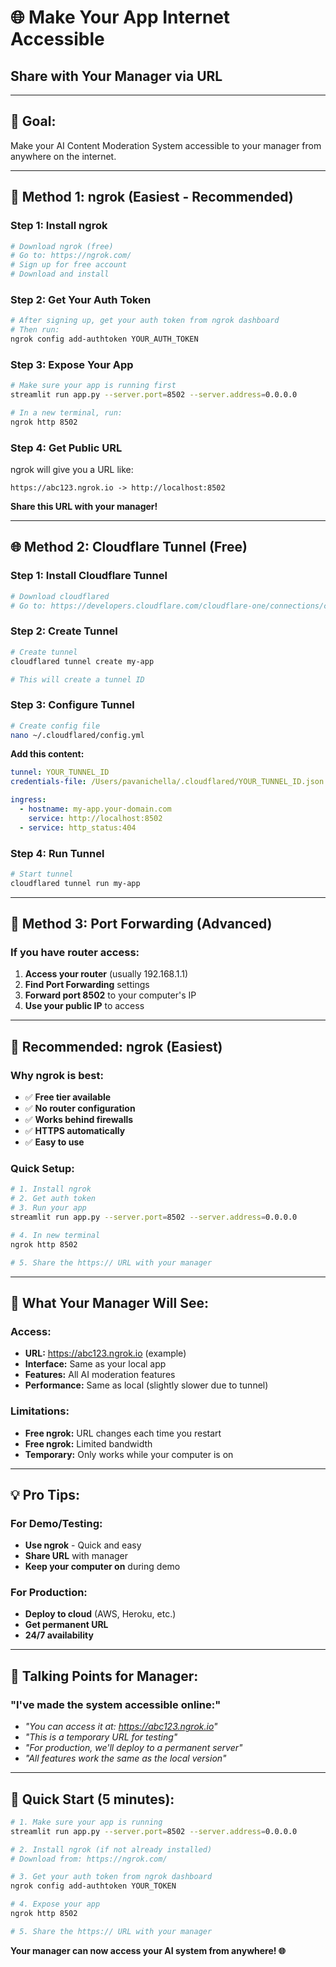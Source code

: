 # 🌐 Make Your App Internet Accessible
## Share with Your Manager via URL

---

## 🎯 **Goal:**
Make your AI Content Moderation System accessible to your manager from anywhere on the internet.

---

## 🚀 **Method 1: ngrok (Easiest - Recommended)**

### **Step 1: Install ngrok**
```bash
# Download ngrok (free)
# Go to: https://ngrok.com/
# Sign up for free account
# Download and install
```

### **Step 2: Get Your Auth Token**
```bash
# After signing up, get your auth token from ngrok dashboard
# Then run:
ngrok config add-authtoken YOUR_AUTH_TOKEN
```

### **Step 3: Expose Your App**
```bash
# Make sure your app is running first
streamlit run app.py --server.port=8502 --server.address=0.0.0.0

# In a new terminal, run:
ngrok http 8502
```

### **Step 4: Get Public URL**
ngrok will give you a URL like:
```
https://abc123.ngrok.io -> http://localhost:8502
```

**Share this URL with your manager!**

---

## 🌐 **Method 2: Cloudflare Tunnel (Free)**

### **Step 1: Install Cloudflare Tunnel**
```bash
# Download cloudflared
# Go to: https://developers.cloudflare.com/cloudflare-one/connections/connect-apps/install-and-setup/installation/
```

### **Step 2: Create Tunnel**
```bash
# Create tunnel
cloudflared tunnel create my-app

# This will create a tunnel ID
```

### **Step 3: Configure Tunnel**
```bash
# Create config file
nano ~/.cloudflared/config.yml
```

**Add this content:**
```yaml
tunnel: YOUR_TUNNEL_ID
credentials-file: /Users/pavanichella/.cloudflared/YOUR_TUNNEL_ID.json

ingress:
  - hostname: my-app.your-domain.com
    service: http://localhost:8502
  - service: http_status:404
```

### **Step 4: Run Tunnel**
```bash
# Start tunnel
cloudflared tunnel run my-app
```

---

## 🔧 **Method 3: Port Forwarding (Advanced)**

### **If you have router access:**
1. **Access your router** (usually 192.168.1.1)
2. **Find Port Forwarding** settings
3. **Forward port 8502** to your computer's IP
4. **Use your public IP** to access

---

## 🎯 **Recommended: ngrok (Easiest)**

### **Why ngrok is best:**
- ✅ **Free tier available**
- ✅ **No router configuration**
- ✅ **Works behind firewalls**
- ✅ **HTTPS automatically**
- ✅ **Easy to use**

### **Quick Setup:**
```bash
# 1. Install ngrok
# 2. Get auth token
# 3. Run your app
streamlit run app.py --server.port=8502 --server.address=0.0.0.0

# 4. In new terminal
ngrok http 8502

# 5. Share the https:// URL with your manager
```

---

## 📱 **What Your Manager Will See:**

### **Access:**
- **URL:** https://abc123.ngrok.io (example)
- **Interface:** Same as your local app
- **Features:** All AI moderation features
- **Performance:** Same as local (slightly slower due to tunnel)

### **Limitations:**
- **Free ngrok:** URL changes each time you restart
- **Free ngrok:** Limited bandwidth
- **Temporary:** Only works while your computer is on

---

## 💡 **Pro Tips:**

### **For Demo/Testing:**
- **Use ngrok** - Quick and easy
- **Share URL** with manager
- **Keep your computer on** during demo

### **For Production:**
- **Deploy to cloud** (AWS, Heroku, etc.)
- **Get permanent URL**
- **24/7 availability**

---

## 🎤 **Talking Points for Manager:**

### **"I've made the system accessible online:"**
- *"You can access it at: https://abc123.ngrok.io"*
- *"This is a temporary URL for testing"*
- *"For production, we'll deploy to a permanent server"*
- *"All features work the same as the local version"*

---

## 🚀 **Quick Start (5 minutes):**

```bash
# 1. Make sure your app is running
streamlit run app.py --server.port=8502 --server.address=0.0.0.0

# 2. Install ngrok (if not already installed)
# Download from: https://ngrok.com/

# 3. Get your auth token from ngrok dashboard
ngrok config add-authtoken YOUR_TOKEN

# 4. Expose your app
ngrok http 8502

# 5. Share the https:// URL with your manager
```

**Your manager can now access your AI system from anywhere! 🌐**